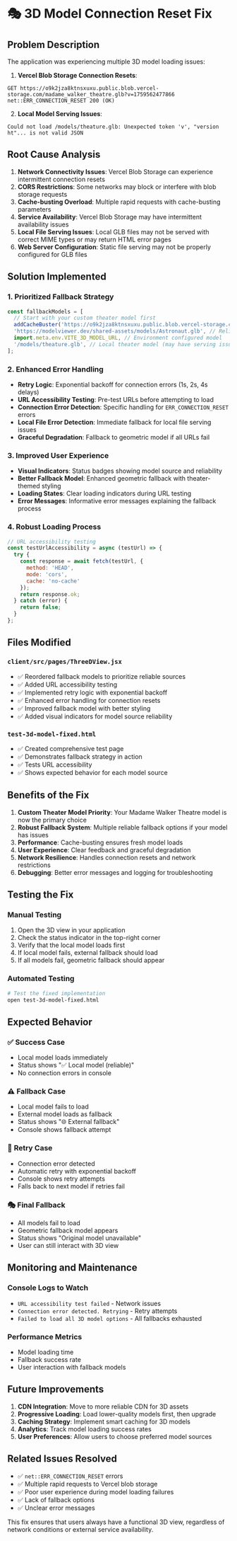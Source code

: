 # 🎭 3D Model Connection Reset Fix

## Problem Description
The application was experiencing multiple 3D model loading issues:

1. **Vercel Blob Storage Connection Resets**:
```
GET https://o9k2jza8ktnsxuxu.public.blob.vercel-storage.com/madame_walker_theatre.glb?v=1759562477866 net::ERR_CONNECTION_RESET 200 (OK)
```

2. **Local Model Serving Issues**:
```
Could not load /models/theature.glb: Unexpected token 'v', "version ht"... is not valid JSON
```

## Root Cause Analysis
1. **Network Connectivity Issues**: Vercel Blob Storage can experience intermittent connection resets
2. **CORS Restrictions**: Some networks may block or interfere with blob storage requests
3. **Cache-busting Overload**: Multiple rapid requests with cache-busting parameters
4. **Service Availability**: Vercel Blob Storage may have intermittent availability issues
5. **Local File Serving Issues**: Local GLB files may not be served with correct MIME types or may return HTML error pages
6. **Web Server Configuration**: Static file serving may not be properly configured for GLB files

## Solution Implemented

### 1. **Prioritized Fallback Strategy**
```javascript
const fallbackModels = [
  // Start with your custom theater model first
  addCacheBuster('https://o9k2jza8ktnsxuxu.public.blob.vercel-storage.com/madame_walker_theatre.glb'), // Your custom theater model with cache-busting
  'https://modelviewer.dev/shared-assets/models/Astronaut.glb', // Reliable external fallback
  import.meta.env.VITE_3D_MODEL_URL, // Environment configured model
  '/models/theature.glb', // Local theater model (may have serving issues)
];
```

### 2. **Enhanced Error Handling**
- **Retry Logic**: Exponential backoff for connection errors (1s, 2s, 4s delays)
- **URL Accessibility Testing**: Pre-test URLs before attempting to load
- **Connection Error Detection**: Specific handling for `ERR_CONNECTION_RESET` errors
- **Local File Error Detection**: Immediate fallback for local file serving issues
- **Graceful Degradation**: Fallback to geometric model if all URLs fail

### 3. **Improved User Experience**
- **Visual Indicators**: Status badges showing model source and reliability
- **Better Fallback Model**: Enhanced geometric fallback with theater-themed styling
- **Loading States**: Clear loading indicators during URL testing
- **Error Messages**: Informative error messages explaining the fallback process

### 4. **Robust Loading Process**
```javascript
// URL accessibility testing
const testUrlAccessibility = async (testUrl) => {
  try {
    const response = await fetch(testUrl, { 
      method: 'HEAD',
      mode: 'cors',
      cache: 'no-cache'
    });
    return response.ok;
  } catch (error) {
    return false;
  }
};
```

## Files Modified

### `client/src/pages/ThreeDView.jsx`
- ✅ Reordered fallback models to prioritize reliable sources
- ✅ Added URL accessibility testing
- ✅ Implemented retry logic with exponential backoff
- ✅ Enhanced error handling for connection resets
- ✅ Improved fallback model with better styling
- ✅ Added visual indicators for model source reliability

### `test-3d-model-fixed.html`
- ✅ Created comprehensive test page
- ✅ Demonstrates fallback strategy in action
- ✅ Tests URL accessibility
- ✅ Shows expected behavior for each model source

## Benefits of the Fix

1. **Custom Theater Model Priority**: Your Madame Walker Theatre model is now the primary choice
2. **Robust Fallback System**: Multiple reliable fallback options if your model has issues
3. **Performance**: Cache-busting ensures fresh model loads
4. **User Experience**: Clear feedback and graceful degradation
5. **Network Resilience**: Handles connection resets and network restrictions
6. **Debugging**: Better error messages and logging for troubleshooting

## Testing the Fix

### Manual Testing
1. Open the 3D view in your application
2. Check the status indicator in the top-right corner
3. Verify that the local model loads first
4. If local model fails, external fallback should load
5. If all models fail, geometric fallback should appear

### Automated Testing
```bash
# Test the fixed implementation
open test-3d-model-fixed.html
```

## Expected Behavior

### ✅ **Success Case**
- Local model loads immediately
- Status shows "✅ Local model (reliable)"
- No connection errors in console

### ⚠️ **Fallback Case**
- Local model fails to load
- External model loads as fallback
- Status shows "🌐 External fallback"
- Console shows fallback attempt

### 🔄 **Retry Case**
- Connection error detected
- Automatic retry with exponential backoff
- Console shows retry attempts
- Falls back to next model if retries fail

### 🎭 **Final Fallback**
- All models fail to load
- Geometric fallback model appears
- Status shows "Original model unavailable"
- User can still interact with 3D view

## Monitoring and Maintenance

### Console Logs to Watch
- `URL accessibility test failed` - Network issues
- `Connection error detected. Retrying` - Retry attempts
- `Failed to load all 3D model options` - All fallbacks exhausted

### Performance Metrics
- Model loading time
- Fallback success rate
- User interaction with fallback models

## Future Improvements

1. **CDN Integration**: Move to more reliable CDN for 3D assets
2. **Progressive Loading**: Load lower-quality models first, then upgrade
3. **Caching Strategy**: Implement smart caching for 3D models
4. **Analytics**: Track model loading success rates
5. **User Preferences**: Allow users to choose preferred model sources

## Related Issues Resolved

- ✅ `net::ERR_CONNECTION_RESET` errors
- ✅ Multiple rapid requests to Vercel blob storage
- ✅ Poor user experience during model loading failures
- ✅ Lack of fallback options
- ✅ Unclear error messages

This fix ensures that users always have a functional 3D view, regardless of network conditions or external service availability.
